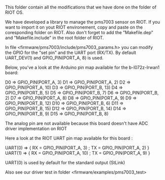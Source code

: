 This folder contain all the modifications that we have done on the <driver> folder of RIOT OS.

We have developed a library to manage the pms7003 sensor on RIOT. 
If you want to import it on yout RIOT environement, copy and paste <pms7003> on the coresponding folder on RIOT.
Also don't forget to add the "Makefile.dep" and "Makefile.include" in the <driver> root folder of RIOT.
	
In file <firmware/pms7003/include/pms7003_params.h> you can modify the GPIO for the "set pin" and the UART port (RX/TX).
By default UART_DEV(1) and GPIO_PIN(PORT_A, 8) is used. 


Below, you've a look at the Arduino pin map available for the b-l072z-lrwan1 board: 

D0  	=>	GPIO_PIN(PORT_A, 3)
D1 	=>	GPIO_PIN(PORT_A, 2)
D2	=>	GPIO_PIN(PORT_A, 10)
D3	=>	GPIO_PIN(PORT_B, 13)
D4	=>	GPIO_PIN(PORT_B, 5)
D5	=>	GPIO_PIN(PORT_B, 7)
D6	=>	GPIO_PIN(PORT_B, 2)
D7	=>	GPIO_PIN(PORT_A, 8)
D8	=>	GPIO_PIN(PORT_A, 9)
D9	=>	GPIO_PIN(PORT_B, 12)
D10	=>	GPIO_PIN(PORT_B, 6)
D11	=>	GPIO_PIN(PORT_B, 15)
D12	=>	GPIO_PIN(PORT_B, 14)
D14	=>	GPIO_PIN(PORT_B, 9)
D15	=>  	GPIO_PIN(PORT_B, 8)

The analog pin are not available because this board doesn't have ADC driver implementation on RIOT


Here a look at the RIOT UART pin map available for this board : 

UART(0) =>  { RX = GPIO_PIN(PORT_A, 3) ; TX = GPIO_PIN(PORT_A, 2) }
UART(1)	=>  { RX = GPIO_PIN(PORT_A, 10) ; TX = GPIO_PIN(PORT_A, 9) }

UART(0) is used by default for the standard output (StLink) 


Also see our driver test in folder <firmware/examples/pms7003_test>
